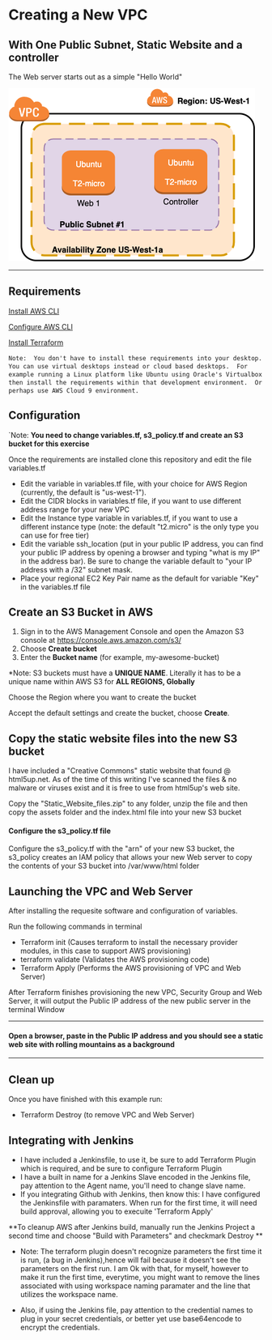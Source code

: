 # Creating a New VPC

## With One Public Subnet, Static Website and a controller

The Web server starts out as a simple "Hello World"

<img src="VPC_one_public_subnet_static_web_server-Compute Layout.png">

------

## Requirements 

[Install AWS CLI](https://docs.aws.amazon.com/cli/latest/userguide/cli-chap-install.html)

[Configure AWS CLI](https://docs.aws.amazon.com/cli/latest/userguide/cli-chap-configure.html)

[Install Terraform](https://learn.hashicorp.com/tutorials/terraform/install-cli)

```
Note:  You don't have to install these requirements into your desktop.  You can use virtual desktops instead or cloud based desktops.  For example running a Linux platform like Ubuntu using Oracle's Virtualbox then install the requirements within that development environment.  Or perhaps use AWS Cloud 9 environment.
```

## Configuration

`Note: **You need to change variables.tf, s3_policy.tf and create an S3 bucket for this exercise**

Once the requirements are installed clone this repository and edit the file variables.tf

*  Edit the variable in variables.tf file, with your choice for AWS Region (currently, the default is "us-west-1").
*  Edit the CIDR blocks in variables.tf file,  if you want to use different address range for your new VPC
*  Edit the Instance type variable in variables.tf,  if you want to use a different instance type (note: the default "t2.micro" is the only type you can use for free tier)
*  Edit the variable ssh_location (put in your public IP address, you can find your public IP address by opening a browser and typing "what is my IP" in the address bar). Be sure to change the variable default to "your IP address with a  /32" subnet mask.  
*  Place your regional EC2 Key Pair name as the default for variable "Key" in the variables.tf file

## Create an S3 Bucket in AWS

1. Sign in to the AWS Management Console and open the Amazon S3 console at https://console.aws.amazon.com/s3/
2. Choose **Create bucket**
3. Enter the **Bucket name** (for example, my-awesome-bucket)

*Note: S3 buckets must have a **UNIQUE NAME**. Literally it has to be a unique name within AWS S3 for **ALL REGIONS, Globally**

Choose the Region where you want to create the bucket

Accept the default settings and create the bucket, choose **Create**.

## Copy the static website files into the new S3 bucket

I have included a "Creative Commons" static website that found @ html5up.net.  As of the time of this writing I've scanned the files & no malware or viruses exist and it is free to use from html5up's web site.

Copy the "Static_Website_files.zip" to any folder, unzip the file and then copy the assets folder and the index.html file into your new S3 bucket

#### Configure the s3_policy.tf file

Configure the s3_policy.tf  with the "arn" of your new S3 bucket, the s3_policy creates an IAM policy that allows your new Web server to copy the contents of your S3 bucket into /var/www/html folder 

## Launching the VPC and Web Server

After installing the requesite software and configuration of variables.

Run the following commands in terminal

* Terraform init (Causes terraform to install the necessary provider modules, in this case to support AWS provisioning)
* terraform validate (Validates the AWS provisioning code)
* Terraform Apply (Performs the AWS provisioning of VPC and Web Server)

After Terraform finishes provisioning the new VPC, Security Group and Web Server, it will output the Public IP address of the new public server in the terminal Window

------

#### Open a browser, paste in the Public IP address and you should see a static web site with rolling mountains as a background
------

## Clean up

Once you have finished with this example run:

* Terraform Destroy (to remove VPC and Web Server)

## Integrating with Jenkins
* I have included a Jenkinsfile, to use it, be sure to add Terraform Plugin which is required, and be sure to configure Terraform Plugin  
* I have a built in name for a Jenkins Slave encoded in the Jenkins file, pay attention to the Agent name, you'll need to change slave name.  
* If you integrating Github with Jenkins, then know this: I have configured the Jenkinsfile with paramaters. When run for the first time, it will need build approval, allowing you to execuite 'Terraform Apply'

**To cleanup AWS after Jenkins build, manually run the Jenkins Project a second time and choose "Build with Parameters" and checkmark Destroy **

* Note: The terraform plugin doesn't recognize parameters the first time it is run, (a bug in Jenkins),hence will fail because it doesn't see the parameters on the first run.  I am Ok with that, for myself, however to make it run the first time, everytime, you might want to remove the lines associated with using workspace naming paramater and the line that utilizes the workspace name.

* Also, if using the Jenkins file, pay attention to the credential names to plug in your secret credentials, or better yet use base64encode to encrypt the credentials.